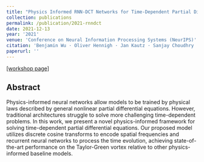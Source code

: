 ```yaml
---
title: "Physics Informed RNN-DCT Networks for Time-Dependent Partial Differential Equations"
collection: publications
permalink: /publication/2021-rnndct
date: 2021-12-13
year: '2021'
venue: 'Conference on Neural Information Processing Systems (NeurIPS)'
citation: 'Benjamin Wu · Oliver Hennigh · Jan Kautz · Sanjay Choudhry · <b>Wonmin Byeon</b> <b>|</b> <i>Workshop: ML and the Physical Science at NeurIPS 2021</i> '
paperurl: ''
---
```

<!-- [[paper]](https://openreview.net/forum?id=vRwnHlAgK5x) -->
[[workshop page]](https://ml4physicalsciences.github.io/2021/)


## Abstract
Physics-informed neural networks allow models to be trained by physical laws described by general nonlinear partial differential equations. However, traditional architectures struggle to solve more challenging time-dependent problems. In this work, we present a novel physics-informed framework for solving time-dependent partial differential equations. Our proposed model utilizes discrete cosine transforms to encode spatial frequencies and recurrent neural networks to process the time evolution, achieving state-of-the-art performance on the Taylor-Green vortex relative to other physics-informed baseline models. 
